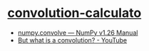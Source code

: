[convolution-calculato](https://dirkarnez.github.io/convolution-calculator/)
===================================================================================
- [numpy.convolve — NumPy v1.26 Manual](https://numpy.org/doc/stable/reference/generated/numpy.convolve.html)
- [But what is a convolution? - YouTube](https://www.youtube.com/watch?v=KuXjwB4LzSA)
